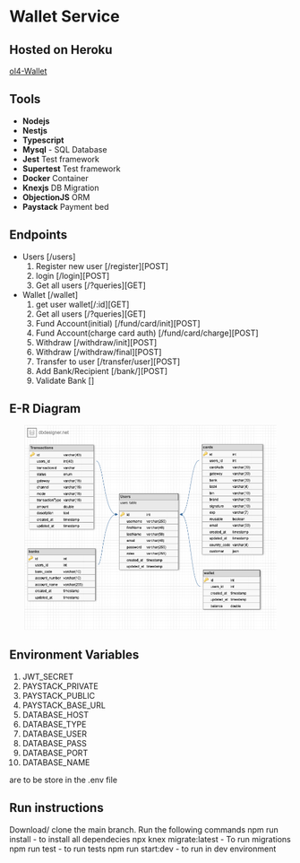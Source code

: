 # Wallet Service
## Hosted on Heroku 
[ol4-Wallet](https://ol4-wallet.herokuapp.com/api/v1)

## Tools
- **Nodejs**
- **Nestjs**
- **Typescript**
- **Mysql** - SQL Database
- **Jest** Test framework
- **Supertest** Test framework
- **Docker** Container
- **Knexjs** DB Migration
- **ObjectionJS** ORM
- **Paystack** Payment bed

## Endpoints
- Users [/users]
  1. Register new user [/register][POST]
  2. login [/login][POST]
  3. Get all users [/?queries][GET]
- Wallet [/wallet]
  1. get user wallet[/:id][GET]
  2. Get all users [/?queries][GET]
  3. Fund Account(initial) [/fund/card/init][POST]
  4. Fund Account(charge card auth) [/fund/card/charge][POST]
  5. Withdraw [/withdraw/init][POST]
  6. Withdraw [/withdraw/final][POST]
  7. Transfer to user [/transfer/user][POST]
  8. Add Bank/Recipient [/bank/][POST]
  9. Validate Bank []

## E-R Diagram
<p align="center" background='blue'>
  <img src="er.png" width="450" title="hover text">
</p>

## Environment Variables
1. JWT_SECRET
2. PAYSTACK_PRIVATE
3. PAYSTACK_PUBLIC
4. PAYSTACK_BASE_URL
5. DATABASE_HOST
6. DATABASE_TYPE
7. DATABASE_USER
8. DATABASE_PASS
9. DATABASE_PORT
10. DATABASE_NAME

are to be store in the .env file

## Run instructions
Download/ clone the main branch.
Run the following commands
npm run install - to install all dependecies
npx knex migrate:latest - To run migrations
npm run test - to run tests
npm run start:dev - to run in dev environment
